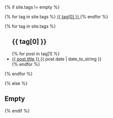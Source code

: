 

{% if site.tags != empty %}

  <nav>
    {% for tag in site.tags %}
      <a href="#{{ tag[0] }}"> {{ tag[0] }} </a>
    {% endfor %}
  </nav>

  {% for tag in site.tags %}
  <ul>
    <h2  id="{{ tag[0] }}">{{ tag[0] }}</h2>
    {% for post in tag[1] %}
    <li>
      <a href="{{ post.url | prepend: site.baseurl }}"> {{ post.title }} </a>
      <time datetime="{{ post.date | date:"%Y-%m-%d" }}">{{ post.date | date_to_string }}</time>
    </li>
    {% endfor %}
  </ul>
  {% endfor %}

{% else %}
  <h2>Empty</h2>
{% endif %}
